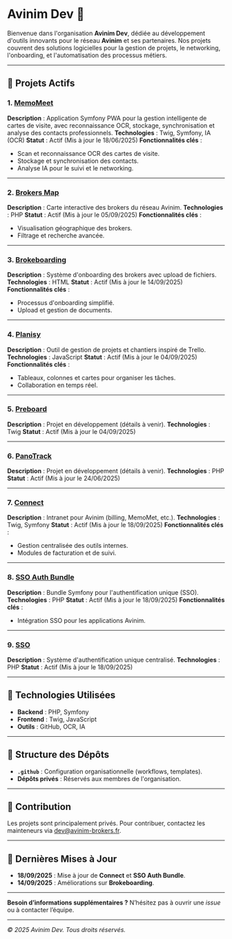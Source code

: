 # **Avinim Dev** 🚀

Bienvenue dans l'organisation **Avinim Dev**, dédiée au développement d'outils innovants pour le réseau **Avinim** et ses partenaires. Nos projets couvrent des solutions logicielles pour la gestion de projets, le networking, l'onboarding, et l'automatisation des processus métiers.

---

## **📌 Projets Actifs**

### **1. [MemoMeet](https://github.com/avinim-dev/memomeet)**
**Description** : Application Symfony PWA pour la gestion intelligente de cartes de visite, avec reconnaissance OCR, stockage, synchronisation et analyse des contacts professionnels.
**Technologies** : Twig, Symfony, IA (OCR)
**Statut** : Actif (Mis à jour le 18/06/2025)
**Fonctionnalités clés** :
- Scan et reconnaissance OCR des cartes de visite.
- Stockage et synchronisation des contacts.
- Analyse IA pour le suivi et le networking.

---

### **2. [Brokers Map](https://github.com/avinim-dev/brokers-map)**
**Description** : Carte interactive des brokers du réseau Avinim.
**Technologies** : PHP
**Statut** : Actif (Mis à jour le 05/09/2025)
**Fonctionnalités clés** :
- Visualisation géographique des brokers.
- Filtrage et recherche avancée.

---

### **3. [Brokeboarding](https://github.com/avinim-dev/brokeboarding)**
**Description** : Système d'onboarding des brokers avec upload de fichiers.
**Technologies** : HTML
**Statut** : Actif (Mis à jour le 14/09/2025)
**Fonctionnalités clés** :
- Processus d'onboarding simplifié.
- Upload et gestion de documents.

---

### **4. [Planisy](https://github.com/avinim-dev/planisy)**
**Description** : Outil de gestion de projets et chantiers inspiré de Trello.
**Technologies** : JavaScript
**Statut** : Actif (Mis à jour le 04/09/2025)
**Fonctionnalités clés** :
- Tableaux, colonnes et cartes pour organiser les tâches.
- Collaboration en temps réel.

---

### **5. [Preboard](https://github.com/avinim-dev/preboard)**
**Description** : Projet en développement (détails à venir).
**Technologies** : Twig
**Statut** : Actif (Mis à jour le 04/09/2025)

---

### **6. [PanoTrack](https://github.com/avinim-dev/panotrack)**
**Description** : Projet en développement (détails à venir).
**Technologies** : PHP
**Statut** : Actif (Mis à jour le 24/06/2025)

---

### **7. [Connect](https://github.com/avinim-dev/connect)**
**Description** : Intranet pour Avinim (billing, MemoMet, etc.).
**Technologies** : Twig, Symfony
**Statut** : Actif (Mis à jour le 18/09/2025)
**Fonctionnalités clés** :
- Gestion centralisée des outils internes.
- Modules de facturation et de suivi.

---

### **8. [SSO Auth Bundle](https://github.com/avinim-dev/sso-auth-bundle)**
**Description** : Bundle Symfony pour l'authentification unique (SSO).
**Technologies** : PHP
**Statut** : Actif (Mis à jour le 18/09/2025)
**Fonctionnalités clés** :
- Intégration SSO pour les applications Avinim.

---

### **9. [SSO](https://github.com/avinim-dev/sso)**
**Description** : Système d'authentification unique centralisé.
**Technologies** : PHP
**Statut** : Actif (Mis à jour le 18/09/2025)

---

## **🔧 Technologies Utilisées**
- **Backend** : PHP, Symfony
- **Frontend** : Twig, JavaScript
- **Outils** : GitHub, OCR, IA

---

## **📂 Structure des Dépôts**
- **`.github`** : Configuration organisationnelle (workflows, templates).
- **Dépôts privés** : Réservés aux membres de l'organisation.

---

## **🤝 Contribution**
Les projets sont principalement privés. Pour contribuer, contactez les mainteneurs via [dev@avinim-brokers.fr](mailto:dev@avinim-brokers.fr).

---

## **📅 Dernières Mises à Jour**
- **18/09/2025** : Mise à jour de **Connect** et **SSO Auth Bundle**. 
- **14/09/2025** : Améliorations sur **Brokeboarding**.

---

**Besoin d’informations supplémentaires ?** N’hésitez pas à ouvrir une *issue* ou à contacter l’équipe.

---
*© 2025 Avinim Dev. Tous droits réservés.*
